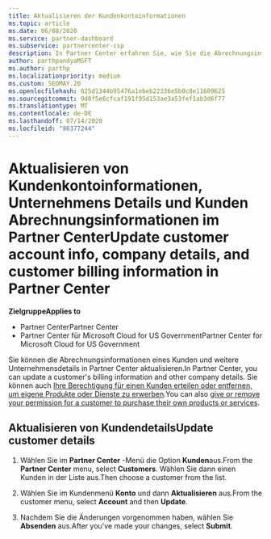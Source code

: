 ```yaml
---
title: Aktualisieren der Kundenkontoinformationen
ms.topic: article
ms.date: 06/08/2020
ms.service: partner-dashboard
ms.subservice: partnercenter-csp
description: In Partner Center erfahren Sie, wie Sie die Abrechnungsinformationen eines Kunden aktualisieren oder Unternehmens Details aktualisieren.
author: parthpandyaMSFT
ms.author: parthp
ms.localizationpriority: medium
ms.custom: SEOMAY.20
ms.openlocfilehash: 025d1344b95476a1ebeb22336e5b0c8e11609625
ms.sourcegitcommit: 9d0f5e6cfcaf191f95d153ae3a53fef1ab3d6f77
ms.translationtype: MT
ms.contentlocale: de-DE
ms.lasthandoff: 07/14/2020
ms.locfileid: "86377244"
---
```

# <a name="update-customer-account-info-company-details-and-customer-billing-information-in-partner-center"></a><span data-ttu-id="3758c-103">Aktualisieren von Kundenkontoinformationen, Unternehmens Details und Kunden Abrechnungsinformationen im Partner Center</span><span class="sxs-lookup"><span data-stu-id="3758c-103">Update customer account info, company details, and customer billing information in Partner Center</span></span>

<span data-ttu-id="3758c-104">**Zielgruppe**</span><span class="sxs-lookup"><span data-stu-id="3758c-104">**Applies to**</span></span>

- <span data-ttu-id="3758c-105">Partner Center</span><span class="sxs-lookup"><span data-stu-id="3758c-105">Partner Center</span></span>
- <span data-ttu-id="3758c-106">Partner Center für Microsoft Cloud for US Government</span><span class="sxs-lookup"><span data-stu-id="3758c-106">Partner Center for Microsoft Cloud for US Government</span></span>

<span data-ttu-id="3758c-107">Sie können die Abrechnungsinformationen eines Kunden und weitere Unternehmensdetails in Partner Center aktualisieren.</span><span class="sxs-lookup"><span data-stu-id="3758c-107">In Partner Center, you can update a customer's billing information and other company details.</span></span> <span data-ttu-id="3758c-108">Sie können auch [Ihre Berechtigung für einen Kunden erteilen oder entfernen, um eigene Produkte oder Dienste zu erwerben](give-customers-permission.md).</span><span class="sxs-lookup"><span data-stu-id="3758c-108">You can also [give or remove your permission for a customer to purchase their own products or services](give-customers-permission.md).</span></span>

## <a name="update-customer-details"></a><span data-ttu-id="3758c-109">Aktualisieren von Kundendetails</span><span class="sxs-lookup"><span data-stu-id="3758c-109">Update customer details</span></span>

1. <span data-ttu-id="3758c-110">Wählen Sie im **Partner Center** -Menü die Option **Kunden**aus.</span><span class="sxs-lookup"><span data-stu-id="3758c-110">From the **Partner Center** menu, select **Customers**.</span></span> <span data-ttu-id="3758c-111">Wählen Sie dann einen Kunden in der Liste aus.</span><span class="sxs-lookup"><span data-stu-id="3758c-111">Then choose a customer from the list.</span></span>

2. <span data-ttu-id="3758c-112">Wählen Sie im Kundenmenü **Konto** und dann **Aktualisieren** aus.</span><span class="sxs-lookup"><span data-stu-id="3758c-112">From the customer menu, select **Account** and then **Update**.</span></span>

3. <span data-ttu-id="3758c-113">Nachdem Sie die Änderungen vorgenommen haben, wählen Sie **Absenden** aus.</span><span class="sxs-lookup"><span data-stu-id="3758c-113">After you've made your changes, select **Submit**.</span></span>